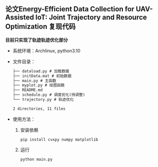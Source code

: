 ## 论文Energy-Efficient Data Collection for UAV-Assisted IoT: Joint Trajectory and Resource Optimization 复现代码

**目前只实现了轨迹轨迹优化部分**

- 系统环境：Archlinux, python3.10

- 文件目录：

  ```txt
  ├── dataload.py # 加载数据
  ├── initData.mat # 初始数据
  ├── main.py # 主函数
  ├── myplot.py # 绘图函数
  ├── README.md 
  ├── schedule.py # 调度优化(待调整)
  └── trajectory.py # 轨迹优化
  
  2 directories, 11 files
  ```

- 使用方法：

  1. 安装依赖

     ```shell
     pip install cvxpy numpy matplotlib
     ```

  2. 运行

     ```shell
     python main.py
     ```

     

